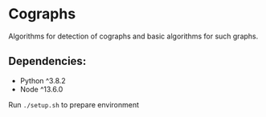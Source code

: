 # Cographs
Algorithms for detection of cographs and basic algorithms for such graphs.

## Dependencies:

- Python ^3.8.2
- Node ^13.6.0

Run `./setup.sh` to prepare environment
